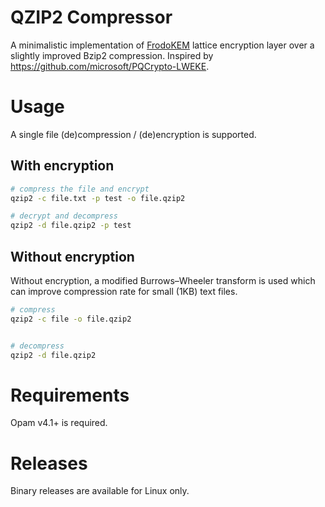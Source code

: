 # QZIP2 Compressor

A minimalistic implementation of [FrodoKEM](https://frodokem.org/) lattice encryption layer over a slightly improved Bzip2 compression. Inspired by https://github.com/microsoft/PQCrypto-LWEKE.

# Usage

A single file (de)compression / (de)encryption is supported. 

## With encryption

```bash
# compress the file and encrypt 
qzip2 -c file.txt -p test -o file.qzip2

# decrypt and decompress
qzip2 -d file.qzip2 -p test
```

## Without encryption

Without encryption, a modified Burrows–Wheeler transform is used which can improve compression rate for small (1KB) text files.

```bash
# compress
qzip2 -c file -o file.qzip2


# decompress
qzip2 -d file.qzip2
```

# Requirements 

Opam v4.1+ is required.

# Releases

Binary releases are available for Linux only.